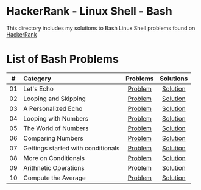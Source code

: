 # HackerRank - Linux Shell - Bash

This directory includes my solutions to Bash Linux Shell problems found on [HackerRank](https://www.hackerrank.com/domains/shell?filters%5Bsubdomains%5D%5B%5D=bash)

# List of Bash Problems

| # | Category | Problems | Solutions |
| - | :------- | :------: | :-------: |
| 01 | Let's Echo | [Problem](https://www.hackerrank.com/challenges/bash-tutorials-lets-echo) | [Solution](https://github.com/krailis/hackerrank-solutions/blob/master/Linux_Shell/Bash/Lets_Echo.sh) |
| 02 | Looping and Skipping | [Problem](https://www.hackerrank.com/challenges/bash-tutorials---looping-and-skipping) | [Solution](https://github.com/krailis/hackerrank-solutions/blob/master/Linux_Shell/Bash/Looping_and_Skipping.sh) |
| 03 | A Personalized Echo | [Problem](https://www.hackerrank.com/challenges/bash-tutorials---a-personalized-echo) | [Solution](https://github.com/krailis/hackerrank-solutions/blob/master/Linux_Shell/Bash/A_Personalized_Echo.sh) |
| 04 | Looping with Numbers | [Problem](https://www.hackerrank.com/challenges/bash-tutorials---looping-with-numbers) | [Solution](https://github.com/krailis/hackerrank-solutions/blob/master/Linux_Shell/Bash/Looping_with_Numbers.sh) |
| 05 | The World of Numbers | [Problem](https://www.hackerrank.com/challenges/bash-tutorials---the-world-of-numbers) | [Solution](https://github.com/krailis/hackerrank-solutions/blob/master/Linux_Shell/Bash/The_World_of_Numbers.sh) |
| 06 | Comparing Numbers | [Problem](https://www.hackerrank.com/challenges/bash-tutorials---comparing-numbers) | [Solution](https://github.com/krailis/hackerrank-solutions/blob/master/Linux_Shell/Bash/Comparing_Numbers.sh) |
| 07 | Gettings started with conditionals | [Problem](https://www.hackerrank.com/challenges/bash-tutorials---getting-started-with-conditionals) | [Solution](https://github.com/krailis/hackerrank-solutions/blob/master/Linux_Shell/Bash/Getting_started_with_conditionals.sh) |
| 08 | More on Conditionals | [Problem](https://www.hackerrank.com/challenges/bash-tutorials---more-on-conditionals) | [Solution](https://github.com/krailis/hackerrank-solutions/blob/master/Linux_Shell/Bash/More_on_conditionals.sh) |
| 09 | Arithnetic Operations | [Problem](https://www.hackerrank.com/challenges/bash-tutorials---arithmetic-operations) | [Solution](https://github.com/krailis/hackerrank-solutions/blob/master/Linux_Shell/Bash/Arithmetic_Operations.sh) |
| 10 | Compute the Average | [Problem](https://www.hackerrank.com/challenges/bash-tutorials---compute-the-average) | [Solution](https://github.com/krailis/hackerrank-solutions/blob/master/Linux_Shell/Bash/Compute_the_Average.sh) |
